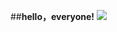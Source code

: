 ##**hello，everyone!**
![](https://image.baidu.com/search/detail?ct=503316480&z=0&ipn=d&word=%E9%93%B6%E6%B2%B3&step_word=&hs=2&pn=20&spn=0&di=75020&pi=0&rn=1&tn=baiduimagedetail&is=0%2C0&istype=2&ie=utf-8&oe=utf-8&in=&cl=2&lm=-1&st=-1&cs=1256678985%2C353969784&os=2800560562%2C1086755074&simid=3515333779%2C228283247&adpicid=0&lpn=0&ln=1576&fr=&fmq=1607844214674_R&fm=result&ic=0&s=undefined&hd=&latest=&copyright=&se=&sme=&tab=0&width=&height=&face=undefined&ist=&jit=&cg=&bdtype=0&oriquery=&objurl=http%3A%2F%2Fwww.17qq.com%2Fimg_biaoqing%2F78324287.jpeg&fromurl=ippr_z2C%24qAzdH3FAzdH3F80qq_z%26e3Bv54AzdH3Fktw5qtg2AzdH3Fd8bnd88_z%26e3Bip4s&gsm=15&rpstart=0&rpnum=0&islist=&querylist=&force=undefined)
